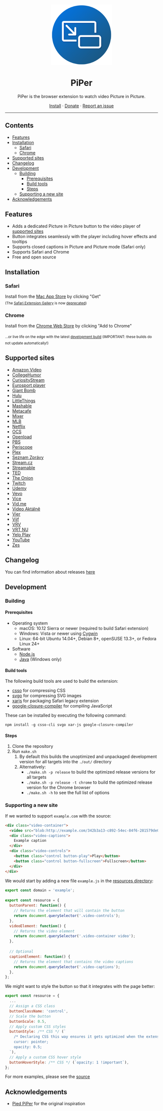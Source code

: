 <p align="center">
  <img src="/promo/Icon-512.png" alt="PiPer logo" width="200" />
</p>

<h1 align="center">
  PiPer
</h1>

<p align="center">
  PiPer is the browser extension to watch video Picture in Picture.
</p>

<p align="center">
  <a href="#installation">Install</a> · 
  <a href="https://paypal.me/adampmarcus">Donate</a> · 
  <a href="https://github.com/amarcu5/PiPer/issues">Report an issue</a>
</p>

***

## Contents
- [Features](#features)
- [Installation](#installation)
  * [Safari](#safari)
  * [Chrome](#chrome)
- [Supported sites](#supported-sites)
- [Changelog](#changelog)
- [Development](#development)
  * [Building](#building)
    + [Prerequisites](#prerequisites)
    + [Build tools](#build-tools)
    + [Steps](#steps)
  * [Supporting a new site](#supporting-a-new-site)
- [Acknowledgements](#acknowledgements)

## Features
* Adds a dedicated Picture in Picture button to the video player of [supported sites](#supported-sites)
* Button integrates seamlessly with the player including hover effects and tooltips
* Supports closed captions in Picture and Picture mode (Safari only)
* Supports Safari and Chrome
* Free and open source

## Installation
### Safari
Install from the [Mac App Store](https://itunes.apple.com/app/id1421915518?mt=12&ls=1) by clicking "Get"  
<sub>(The [Safari Extension Gallery](https://safari-extensions.apple.com/details/?id=com.amarcus.safari.piper-BQ6Q24MF9X) is now [deprecated](https://developer.apple.com/documentation/safariextensions))</sub>
### Chrome
Install from the [Chrome Web Store](https://chrome.google.com/webstore/detail/piper/jbjleapidaddpbncgofepljddfeoghkc) by clicking "Add to Chrome"
  
<sub>...or live life on the edge with the latest [development build](https://github.com/amarcu5/PiPer/tree/develop/out) (IMPORTANT: these builds do not update automatically!)</sub>

## Supported sites
* [Amazon Video](http://www.amazon.com/PrimeVideo)
* [CollegeHumor](http://www.collegehumor.com)
* [CuriosityStream](http://www.curiositystream.com)
* [Eurosport player](http://www.eurosportplayer.com)
* [Giant Bomb](http://www.giantbomb.com)
* [Hulu](http://www.hulu.com)
* [LittleThings](http://www.littlethings.com)
* [Mashable](http://www.mashable.com)
* [Metacafe](http://www.metacafe.com)
* [Mixer](http://mixer.com)
* [MLB](http://www.mlb.tv)
* [Netflix](http://www.netflix.com)
* [OCS](http://www.ocs.fr)
* [Openload](http://www.openload.co)
* [PBS](http://www.pbs.org)
* [Periscope](http://www.periscope.tv)
* [Plex](http://www.plex.tv)
* [Seznam Zprávy](http://www.seznam.cz/zpravy)
* [Stream.cz](http://www.stream.cz)
* [Streamable](http://streamable.com)
* [TED](http://www.ted.com)
* [The Onion](http://www.theonion.com)
* [Twitch](http://www.twitch.tv)
* [Udemy](http://www.udemy.com)
* [Vevo](http://www.vevo.com)
* [Vice](http://www.vice.com)
* [Vid.me](http://www.vid.me)
* [Video Aktálně](http://video.aktualne.cz)
* [Vier](http://www.vier.be)
* [Vijf](http://www.vijf.be)
* [VRV](http://www.vrv.co)
* [VRT NU](http://www.vrt.be/vrtnu/)
* [Yelo Play](http://www.yeloplay.be)
* [YouTube](http://www.youtube.com)
* [Zes](http://www.zes.be)

## Changelog
You can find information about releases [here](https://github.com/amarcu5/PiPer/releases)

## Development

### Building

#### Prerequisites
* Operating system
  * macOS: 10.12 Sierra or newer (required to build Safari extension)
  * Windows: Vista or newer using [Cygwin](https://cygwin.com/install.html)
  * Linux: 64-bit Ubuntu 14.04+, Debian 8+, openSUSE 13.3+, or Fedora Linux 24+
* Software
  * [Node.js](https://nodejs.org)
  * [Java](https://www.java.com/en/download/) (Windows only)


#### Build tools
The following build tools are used to build the extension:
* [csso](https://github.com/css/csso) for compressing CSS
* [svgo](https://github.com/svg/svgo) for compressing SVG images
* [xarjs](https://github.com/robertknight/xar-js) for packaging Safari legacy extension
* [google-closure-compiler](https://github.com/google/closure-compiler) for compiling JavaScript

These can be installed by executing the following command:
```Shell
npm install -g csso-cli svgo xar-js google-closure-compiler
```

#### Steps
1. Clone the repository
2. Run `make.sh` 
    1. By default this builds the unoptimized and unpackaged development version for all targets into the `./out/` directory
    2. Alternatively:
       * `./make.sh -p release` to build the optimized release versions for all targets
       * `./make.sh -p release -t chrome` to build the optimized release version for the Chrome browser
       * `./make.sh -h` to see the full list of options

### Supporting a new site
If we wanted to support `example.com` with the source:
```HTML
<div class="video-container">
  <video src="blob:http://example.com/342b3a13-c892-54ec-84f6-281579de03ab"></video>
  <div class="video-captions">
    Example caption
  </div>
  <div class="video-controls">
    <button class="control button-play">Play</button>
    <button class="control button-fullscreen">Fullscreen</button>
  </div>
</div>
```
We would start by adding a new file `example.js`  in the [resources directory](https://github.com/amarcu5/PiPer/tree/master/src/common/scripts/resources):
```JavaScript
export const domain = 'example';

export const resource = {
  buttonParent: function() {
    // Returns the element that will contain the button
    return document.querySelector('.video-controls');
  },
  videoElement: function() {
    // Returns the video element
    return document.querySelector('.video-container video');
  },
  
  // Optional
  captionElement: function() {
    // Returns the element that contains the video captions
    return document.querySelector('.video-captions');
  },
};
```
We might want to style the button so that it integrates with the page better:
```JavaScript
export const resource = {
  ...
  // Assign a CSS class
  buttonClassName: 'control',
  // Scale the button
  buttonScale: 0.5,
  // Apply custom CSS styles
  buttonStyle: /** CSS */ (`
    /* Declaring CSS this way ensures it gets optimized when the extension is built */
    cursor: pointer;
    opacity: 0.5;
  `),
  // Apply a custom CSS hover style
  buttonHoverStyle: /** CSS */ (`opacity: 1 !important`),
};
```
For more examples, please see the [source](https://github.com/amarcu5/PiPer/tree/master/src/)

## Acknowledgements
* [Pied PíPer](https://github.com/JoeKuhns/PiedPiPer.safariextension) for the original inspiration
